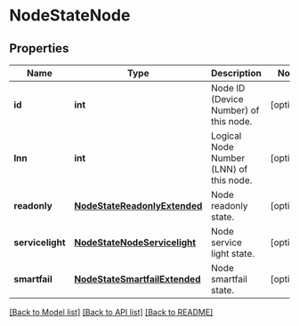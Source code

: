 # NodeStateNode

## Properties
Name | Type | Description | Notes
------------ | ------------- | ------------- | -------------
**id** | **int** | Node ID (Device Number) of this node. | [optional] 
**lnn** | **int** | Logical Node Number (LNN) of this node. | [optional] 
**readonly** | [**NodeStateReadonlyExtended**](NodeStateReadonlyExtended.md) | Node readonly state. | [optional] 
**servicelight** | [**NodeStateNodeServicelight**](NodeStateNodeServicelight.md) | Node service light state. | [optional] 
**smartfail** | [**NodeStateSmartfailExtended**](NodeStateSmartfailExtended.md) | Node smartfail state. | [optional] 

[[Back to Model list]](../README.md#documentation-for-models) [[Back to API list]](../README.md#documentation-for-api-endpoints) [[Back to README]](../README.md)


